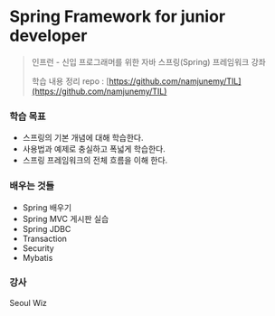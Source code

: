 # Spring Framework for junior developer
> 인프런 - 신입 프로그래머를 위한 자바 스프링(Spring) 프레임워크 강좌
>
> 학습 내용 정리 repo : [https://github.com/namjunemy/TIL](https://github.com/namjunemy/TIL)

### 학습 목표

* 스프링의 기본 개념에 대해 학습한다.
* 사용법과 예제로 충실하고 폭넓게 학습한다.
* 스프링 프레임워크의 전체 흐름을 이해 한다.



### 배우는 것들

* Spring 배우기
* Spring MVC 게시판 실습
* Spring JDBC
* Transaction
* Security
* Mybatis



### 강사

Seoul Wiz
